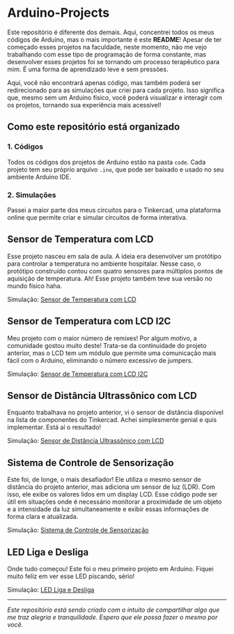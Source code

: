 # Arduino-Projects

Este repositório é diferente dos demais. Aqui, concentrei todos os meus códigos de Arduino, mas o mais importante é este **README**! Apesar de ter começado esses projetos na faculdade, neste momento, não me vejo trabalhando com esse tipo de programação de forma constante, mas desenvolver esses projetos foi se tornando um processo terapêutico para mim. É uma forma de aprendizado leve e sem pressões.

Aqui, você não encontrará apenas código, mas também poderá ser redirecionado para as simulações que criei para cada projeto. Isso significa que, mesmo sem um Arduino físico, você poderá visualizar e interagir com os projetos, tornando sua experiência mais acessível!

## Como este repositório está organizado

### 1. Códigos
Todos os códigos dos projetos de Arduino estão na pasta `code`. Cada projeto tem seu próprio arquivo `.ino`, que pode ser baixado e usado no seu ambiente Arduino IDE.

### 2. Simulações
Passei a maior parte dos meus circuitos para o Tinkercad, uma plataforma online que permite criar e simular circuitos de forma interativa.

## Sensor de Temperatura com LCD
Esse projeto nasceu em sala de aula. A ideia era desenvolver um protótipo para controlar a temperatura no ambiente hospitalar. Nesse caso, o protótipo construído contou com quatro sensores para múltiplos pontos de aquisição de temperatura. Ah! Esse projeto também teve sua versão no mundo físico haha.

Simulação: [Sensor de Temperatura com LCD](https://www.tinkercad.com/things/dfNBrASnEV0-sistema-de-controle-de-sensorizacao)

## Sensor de Temperatura com LCD I2C
Meu projeto com o maior número de remixes! Por algum motivo, a comunidade gostou muito deste! Trata-se da continuidade do projeto anterior, mas o LCD tem um módulo que permite uma comunicação mais fácil com o Arduino, eliminando o número excessivo de jumpers.

Simulação: [Sensor de Temperatura com LCD I2C](https://www.tinkercad.com/things/b3M3aONQR0l-sensor-de-temperatura-com-lcd-i2c)

## Sensor de Distância Ultrassônico com LCD
Enquanto trabalhava no projeto anterior, vi o sensor de distância disponível na lista de componentes do Tinkercad. Achei simplesmente genial e quis implementar. Está aí o resultado!

Simulação: [Sensor de Distância Ultrassônico com LCD](https://www.tinkercad.com/things/5Q6y4MxteIB-sensor-de-distancia-ultrassonico-com-lcd)

## Sistema de Controle de Sensorização
Este foi, de longe, o mais desafiador! Ele utiliza o mesmo sensor de distância do projeto anterior, mas adiciona um sensor de luz (LDR). Com isso, ele exibe os valores lidos em um display LCD. Esse código pode ser útil em situações onde é necessário monitorar a proximidade de um objeto e a intensidade da luz simultaneamente e exibir essas informações de forma clara e atualizada.

Simulação: [Sistema de Controle de Sensorização](https://www.tinkercad.com/things/dfNBrASnEV0-sistema-de-controle-de-sensorizacao)

## LED Liga e Desliga
Onde tudo começou! Este foi o meu primeiro projeto em Arduino. Fiquei muito feliz em ver esse LED piscando, sério!

Simulação: [LED Liga e Desliga](https://www.tinkercad.com/things/hKjI1QtXOPg-led-liga-e-desliga-com-potenciometro)

---

_Este repositório está sendo criado com o intuito de compartilhar algo que me traz alegria e tranquilidade. Espero que ele possa fazer o mesmo por você._
